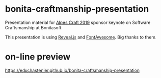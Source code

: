 # bonita-craftmanship-presentation
Presentation material for [Alpes Craft 2019](https://www.alpescraft.fr) sponsor keynote on Software Craftsmanship at Bonitasoft
 
This presentation is using [Reveal.js](https://github.com/hakimel/reveal.js/) and [FontAwesome](https://fontawesome.com). Big thanks to them.

# on-line preview
https://educhastenier.github.io/bonita-craftsmanship-presentation